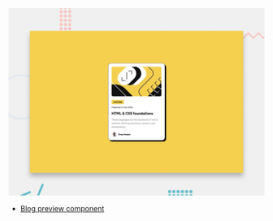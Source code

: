 
![Design preview for the Blog preview card coding challenge](./design/desktop-preview.jpg)

- [Blog preview component](https://vercel.com/)
